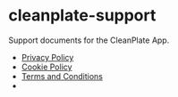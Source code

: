 # cleanplate-support
Support documents for the CleanPlate App.

* [Privacy Policy](privacy.html)
* [Cookie Policy](cookie.html)
* [Terms and Conditions](terms_conditions.html)
* 
